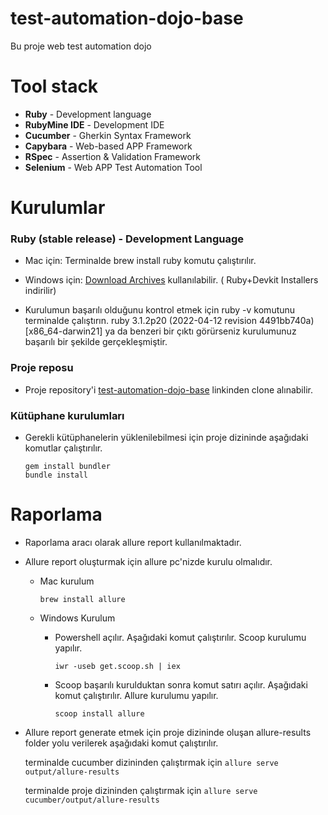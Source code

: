 # test-automation-dojo-base

Bu proje web test automation dojo

# Tool stack

* **Ruby** - Development language
* **RubyMine IDE** - Development IDE
* **Cucumber** - Gherkin Syntax Framework
* **Capybara** - Web-based APP Framework
* **RSpec** - Assertion & Validation Framework
* **Selenium** - Web APP Test Automation Tool

# Kurulumlar

### Ruby (stable release) - Development Language

* Mac için: Terminalde brew install ruby komutu çalıştırılır.

* Windows için: <a href="https://rubyinstaller.org/downloads/archives/">Download Archives</a> kullanılabilir.  (
  Ruby+Devkit Installers indirilir)

* Kurulumun başarılı olduğunu kontrol etmek için ruby -v komutunu terminalde çalıştırın. ruby 3.1.2p20 (2022-04-12
  revision 4491bb740a) [x86_64-darwin21] ya da benzeri bir çıktı görürseniz kurulumunuz başarılı bir şekilde
  gerçekleşmiştir.

### Proje reposu

* Proje repository'i [test-automation-dojo-base](https://github.com/kloia/test-automation-dojo-base) linkinden clone
  alınabilir.

### Kütüphane kurulumları

* Gerekli kütüphanelerin yüklenilebilmesi için proje dizininde aşağıdaki komutlar çalıştırılır.
  ```
  gem install bundler
  bundle install
  ```

# Raporlama

* Raporlama aracı olarak allure report kullanılmaktadır.


* Allure report oluşturmak için allure pc'nizde kurulu olmalıdır.

    * Mac kurulum

      `brew install allure`

    * Windows Kurulum

        * Powershell açılır. Aşağıdaki komut çalıştırılır. Scoop kurulumu yapılır.

          `iwr -useb get.scoop.sh | iex`

        * Scoop başarılı kurulduktan sonra komut satırı açılır. Aşağıdaki komut çalıştırılır. Allure kurulumu yapılır.

          `scoop install allure`


* Allure report generate etmek için proje dizininde oluşan allure-results folder yolu verilerek aşağıdaki komut
  çalıştırılır.

  terminalde cucumber dizininden çalıştırmak için
  `allure serve output/allure-results `

  terminalde proje dizininden çalıştırmak için
  `allure serve cucumber/output/allure-results `